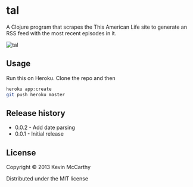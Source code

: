# tal

A Clojure program that scrapes the This American Life site to generate
an RSS feed with the most recent episodes in it.

![tal](http://graphics8.nytimes.com/images/2007/03/22/arts/television/22heff600.jpg)

## Usage

Run this on Heroku. Clone the repo and then

```bash
heroku app:create
git push heroku master
```

## Release history

* 0.0.2 - Add date parsing
* 0.0.1 - Initial release

## License

Copyright © 2013 Kevin McCarthy

Distributed under the MIT license
